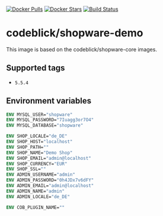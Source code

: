 [![Docker Pulls](https://img.shields.io/docker/pulls/codeblick/shopware-demo.svg)](https://hub.docker.com/r/codeblick/shopware-demo/)
[![Docker Stars](https://img.shields.io/docker/stars/codeblick/shopware-demo.svg)](https://hub.docker.com/r/codeblick/shopware-demo/)
[![Build Status](https://travis-ci.org/codeblick/docker-shopware-demo.svg?branch=master)](https://travis-ci.org/codeblick/docker-shopware-demo)

# codeblick/shopware-demo

This image is based on the codeblick/shopware-core images.

## Supported tags

- `5.5.4`

## Environment variables

```dockerfile
ENV MYSQL_USER="shopware"
ENV MYSQL_PASSWORD="7Iuagg3or7O4"
ENV MYSQL_DATABASE="shopware"

ENV SHOP_LOCALE="de_DE"
ENV SHOP_HOST="localhost"
ENV SHOP_PATH=""
ENV SHOP_NAME="Demo Shop"
ENV SHOP_EMAIL="admin@localhost"
ENV SHOP_CURRENCY="EUR"
ENV SHOP_SSL=""
ENV ADMIN_USERNAME="admin"
ENV ADMIN_PASSWORD="0h4JDx7v6dFY"
ENV ADMIN_EMAIL="admin@localhost"
ENV ADMIN_NAME="admin"
ENV ADMIN_LOCALE="de_DE"

ENV COB_PLUGIN_NAME=""
```

